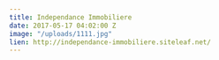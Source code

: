```yaml
---
title: Independance Immobiliere
date: 2017-05-17 04:02:00 Z
image: "/uploads/1111.jpg"
lien: http://independance-immobiliere.siteleaf.net/
---
```


